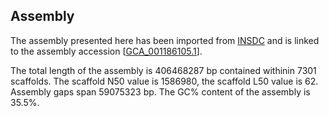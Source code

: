 **Assembly**
--------

The assembly presented here has been imported from [INSDC](http://www.insdc.org) and is linked to the assembly accession [[GCA\_001186105.1](http://www.ebi.ac.uk/ena/data/view/GCA_001186105.1)].

The total length of the assembly is 406468287 bp contained withinin 7301 scaffolds.
The scaffold N50 value is 1586980, the scaffold L50 value is 62.
Assembly gaps span 59075323 bp. The GC% content of the assembly is 35.5%.
